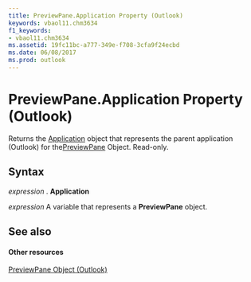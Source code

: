 ```yaml
---
title: PreviewPane.Application Property (Outlook)
keywords: vbaol11.chm3634
f1_keywords:
- vbaol11.chm3634
ms.assetid: 19fc11bc-a777-349e-f708-3cfa9f24ecbd
ms.date: 06/08/2017
ms.prod: outlook
---
```



# PreviewPane.Application Property (Outlook)

Returns the [Application](Outlook.Application.md) object that represents the parent application (Outlook) for the[PreviewPane](Outlook.previewpane.md) Object. Read-only.


## Syntax

 _expression_ . **Application**

 _expression_ A variable that represents a **PreviewPane** object.


## See also


#### Other resources



[PreviewPane Object (Outlook)](Outlook.previewpane.md)

